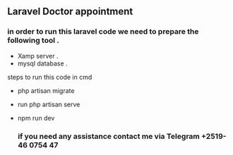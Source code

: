 
## Laravel Doctor appointment
### in order to run this laravel code we need to prepare the following tool .
- Xamp server .
- mysql database .
  
steps to run this code in cmd
- php artisan migrate
- run php artisan serve
- npm run dev

  ### if you need any assistance contact me via Telegram +2519-46 0754 47


